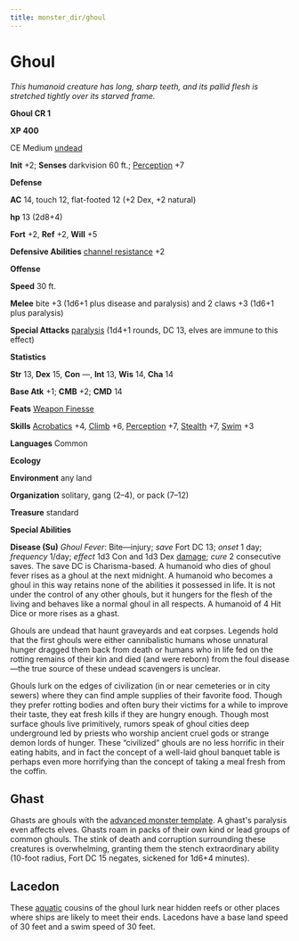 ```yaml
---
title: monster_dir/ghoul
---
```

# Ghoul

_This humanoid creature has long, sharp teeth, and its pallid flesh is stretched tightly over its starved frame._

**Ghoul CR 1**

**XP 400**

CE Medium [undead](creatureTypes#_undead)

**Init** +2; **Senses** darkvision 60 ft.; [Perception](../skill_dir/perception#_perception) +7

**Defense**

**AC** 14, touch 12, flat-footed 12 (+2 Dex, +2 natural)

**hp** 13 (2d8+4)

**Fort** +2, **Ref** +2, **Will** +5

**Defensive Abilities** [channel resistance](universalMonsterRules#_channel-resistance) +2

**Offense**

**Speed** 30 ft.

**Melee** bite +3 (1d6+1 plus disease and paralysis) and 2 claws +3 (1d6+1 plus paralysis)

**Special Attacks** [paralysis](universalMonsterRules#_paralysis) (1d4+1 rounds, DC 13, elves are immune to this effect)

**Statistics**

**Str** 13, **Dex** 15, **Con** —, **Int** 13, **Wis** 14, **Cha** 14

**Base Atk** +1; **CMB** +2; **CMD** 14

**Feats** [Weapon Finesse](../feats#_weapon-finesse)

**Skills** [Acrobatics](../skill_dir/acrobatics#_acrobatics) +4, [Climb](../skill_dir/climb#_climb) +6, [Perception](../skill_dir/perception#_perception) +7, [Stealth](../skill_dir/stealth#_stealth) +7, [Swim](../skill_dir/swim#_swim) +3

**Languages** Common

**Ecology**

**Environment** any land

**Organization** solitary, gang (2–4), or pack (7–12)

**Treasure** standard

**Special Abilities**

**Disease (Su)** _Ghoul Fever_: Bite—injury; _save_ Fort DC 13; _onset_ 1 day; _frequency_ 1/day; _effect_ 1d3 Con and 1d3 Dex [damage](universalMonsterRules#_ability-damage-and-drain); _cure_ 2 consecutive saves. The save DC is Charisma-based. A humanoid who dies of ghoul fever rises as a ghoul at the next midnight. A humanoid who becomes a ghoul in this way retains none of the abilities it possessed in life. It is not under the control of any other ghouls, but it hungers for the flesh of the living and behaves like a normal ghoul in all respects. A humanoid of 4 Hit Dice or more rises as a ghast.

Ghouls are undead that haunt graveyards and eat corpses. Legends hold that the first ghouls were either cannibalistic humans whose unnatural hunger dragged them back from death or humans who in life fed on the rotting remains of their kin and died (and were reborn) from the foul disease—the true source of these undead scavengers is unclear.

Ghouls lurk on the edges of civilization (in or near cemeteries or in city sewers) where they can find ample supplies of their favorite food. Though they prefer rotting bodies and often bury their victims for a while to improve their taste, they eat fresh kills if they are hungry enough. Though most surface ghouls live primitively, rumors speak of ghoul cities deep underground led by priests who worship ancient cruel gods or strange demon lords of hunger. These “civilized” ghouls are no less horrific in their eating habits, and in fact the concept of a well-laid ghoul banquet table is perhaps even more horrifying than the concept of taking a meal fresh from the coffin.

## Ghast

Ghasts are ghouls with the [advanced monster template](monsterAdvancement#_advanced-creature). A ghast's paralysis even affects elves. Ghasts roam in packs of their own kind or lead groups of common ghouls. The stink of death and corruption surrounding these creatures is overwhelming, granting them the stench extraordinary ability (10-foot radius, Fort DC 15 negates, sickened for 1d6+4 minutes).

## Lacedon

These [aquatic](creatureTypes#_aquatic-subtype) cousins of the ghoul lurk near hidden reefs or other places where ships are likely to meet their ends. Lacedons have a base land speed of 30 feet and a swim speed of 30 feet.

